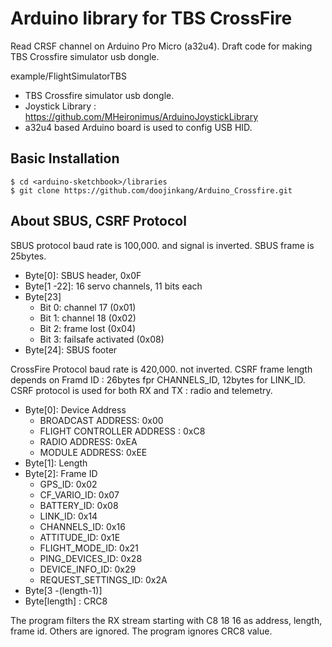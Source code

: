 # Arduino library for TBS CrossFire

Read CRSF channel on Arduino Pro Micro (a32u4).
Draft code for making TBS Crossfire simulator usb dongle.

example/FlightSimulatorTBS
- TBS Crossfire simulator usb dongle.
- Joystick Library : https://github.com/MHeironimus/ArduinoJoystickLibrary
- a32u4 based Arduino board is used to config USB HID.


## Basic Installation

```
$ cd <arduino-sketchbook>/libraries
$ git clone https://github.com/doojinkang/Arduino_Crossfire.git
```

## About SBUS, CSRF Protocol

SBUS protocol baud rate is 100,000. and signal is inverted.
SBUS frame is 25bytes.

- Byte[0]: SBUS header, 0x0F
- Byte[1 -22]: 16 servo channels, 11 bits each
- Byte[23]
  - Bit 0: channel 17 (0x01)
  - Bit 1: channel 18 (0x02)
  - Bit 2: frame lost (0x04)
  - Bit 3: failsafe activated (0x08)
- Byte[24]: SBUS footer

CrossFire Protocol baud rate is 420,000. not inverted.
CSRF frame length depends on Framd ID : 26bytes fpr CHANNELS_ID, 12bytes for LINK_ID.
CSRF protocol is used for both RX and TX : radio and telemetry.

- Byte[0]: Device Address
  - BROADCAST ADDRESS: 0x00
  - FLIGHT CONTROLLER ADDRESS : 0xC8
  - RADIO ADDRESS: 0xEA
  - MODULE ADDRESS: 0xEE
- Byte[1]: Length
- Byte[2]: Frame ID
  - GPS_ID: 0x02
  - CF_VARIO_ID: 0x07
  - BATTERY_ID: 0x08
  - LINK_ID: 0x14
  - CHANNELS_ID: 0x16
  - ATTITUDE_ID: 0x1E
  - FLIGHT_MODE_ID: 0x21
  - PING_DEVICES_ID: 0x28
  - DEVICE_INFO_ID: 0x29
  - REQUEST_SETTINGS_ID: 0x2A
- Byte[3 -(length-1)]
- Byte[length] : CRC8


The program filters the RX stream starting with C8 18 16 as address, length, frame id.
Others are ignored.
The program ignores CRC8 value.

